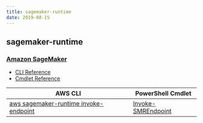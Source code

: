 ```yaml
---
title: sagemaker-runtime
date: 2019-08-15
---
```


## sagemaker-runtime

### [Amazon SageMaker](https://aws.amazon.com/sagemaker/)

* [CLI Reference](https://docs.aws.amazon.com/cli/latest/reference/sagemaker-runtime/index.html)
* [Cmdlet Reference](https://docs.aws.amazon.com/powershell/latest/reference/items/Amazon_SageMaker_Runtime_cmdlets.html)

|AWS CLI|PowerShell Cmdlet|
|----|----|
|[aws sagemaker-runtime invoke-endpoint](https://docs.aws.amazon.com/cli/latest/reference/sagemaker-runtime/invoke-endpoint.html)|[Invoke-SMREndpoint](https://docs.aws.amazon.com/powershell/latest/reference/items/Invoke-SMREndpoint.html)|

